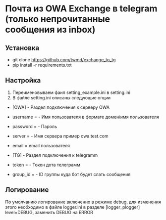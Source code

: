 # Почта из OWA Exchange в telegram (только непрочитанные сообщения из inbox)

## Установка
- git clone https://github.com/twmd/exchange_to_tg
- pip install -r requirements.txt

## Настройка
1. Переименовываем фаил setting_example.ini  в setting.ini
2. В файле setting.ini описаны следующие опции
- [OWA] - Раздел подключения к серверу OWA
- username = - Имя пользователя в формате домен\имя пользователя
- password = - Пароль
- server =   - Имя сервера пример owa.test.com
- email = email пользователя

- [TG] - Раздел подключения к telegramm
- token = - Токен дота телеграмм
- group_id = - ID группы куда бот будет слать сообщения

## Логирование
По умолчанию логирование включенно в режиме debug, для изменения этого необходимо в файле logger.ini в разделе [logger_plogger]
level=DEBUG, заменить DEBUG на ERROR